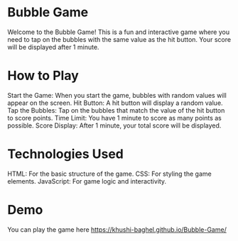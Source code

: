 # Bubble Game
Welcome to the Bubble Game! This is a fun and interactive game where you need to tap on the bubbles with the same value as the hit button. Your score will be displayed after 1 minute.

# How to Play
Start the Game: When you start the game, bubbles with random values will appear on the screen.
Hit Button: A hit button will display a random value.
Tap the Bubbles: Tap on the bubbles that match the value of the hit button to score points.
Time Limit: You have 1 minute to score as many points as possible.
Score Display: After 1 minute, your total score will be displayed.
# Technologies Used
HTML: For the basic structure of the game.
CSS: For styling the game elements.
JavaScript: For game logic and interactivity.
# Demo
You can play the game here https://khushi-baghel.github.io/Bubble-Game/
